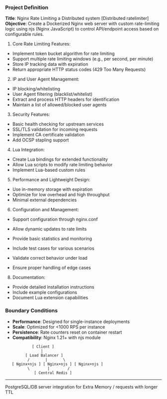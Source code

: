 ### **Project Definition**

**Title**: Nginx Rate Limiting a Distributed system [Distributed ratelimiter]
**Objective**: Create a Dockerized Nginx web server with custom rate-limiting logic using njs (Nginx JavaScript) to control API/endpoint access based on configurable rules.

1. Core Rate Limiting Features:

- Implement token bucket algorithm for rate limiting
- Support multiple rate limiting windows (e.g., per second, per minute)
- Store IP tracking data with expiration
- Return appropriate HTTP status codes (429 Too Many Requests)

2. IP and User Agent Management:

- IP blocking/whitelisting
- User Agent filtering (blacklist/whitelist)
- Extract and process HTTP headers for identification
- Maintain a list of allowed/blocked user agents

3. Security Features:

- Basic health checking for upstream services
- SSL/TLS validation for incoming requests
- Implement CA certificate validation
- Add OCSP stapling support

4. Lua Integration:

- Create Lua bindings for extended functionality
- Allow Lua scripts to modify rate limiting behavior
- Implement Lua-based custom rules

5. Performance and Lightweight Design:

- Use in-memory storage with expiration
- Optimize for low overhead and high throughput
- Minimal external dependencies

6. Configuration and Management:

- Support configuration through nginx.conf
- Allow dynamic updates to rate limits
- Provide basic statistics and monitoring

- Include test cases for various scenarios
- Validate correct behavior under load
- Ensure proper handling of edge cases

8. Documentation:

- Provide detailed installation instructions
- Include example configurations
- Document Lua extension capabilities

### **Boundary Conditions**

- **Performance**: Designed for single-instance deployments
- **Scale**: Optimized for <1000 RPS per instance
- **Persistence**: Rate counters reset on container restart
- **Compatibility**: Nginx 1.21+ with njs module


```
            [ Client ]
                |
         [ Load Balancer ]
          /       |       \
   [ Nginx+njs ] [ Nginx+njs ] [ Nginx+njs ]
          \        |        /
             [ Central Redis ]
```

---

PostgreSQL/DB server integration for Extra Memory / requests with longer TTL
